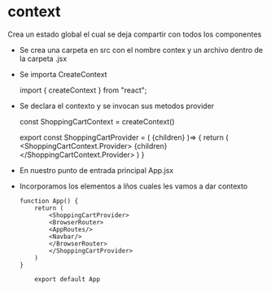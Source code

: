 # context

Crea un estado global el cual se deja compartir con todos los componentes

* Se crea una carpeta en src con el nombre contex y un archivo dentro de la carpeta .jsx

* Se importa CreateContext

    import {  createContext } from "react";

* Se declara el contexto y se invocan sus metodos provider 

    const ShoppingCartContext = createContext()

    export const ShoppingCartProvider  = ( {children} )=> {
    return (
        <ShoppingCartContext.Provider>
        {children}
        </ShoppingCartContext.Provider>
    )
    }

*   En nuestro punto de entrada principal App.jsx
*   Incorporamos los elementos a lños cuales les vamos a dar contexto

        function App() {
            return (
                <ShoppingCartProvider>
                <BrowserRouter>
                <AppRoutes/>
                <Navbar/>
                </BrowserRouter>
                </ShoppingCartProvider>
            )
        }

            export default App